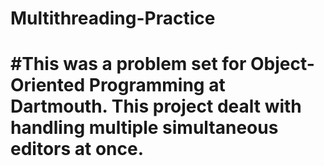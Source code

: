# Multithreading-Practice
# #This was a problem set for Object-Oriented Programming at Dartmouth. This project dealt with handling multiple simultaneous editors at once. 
